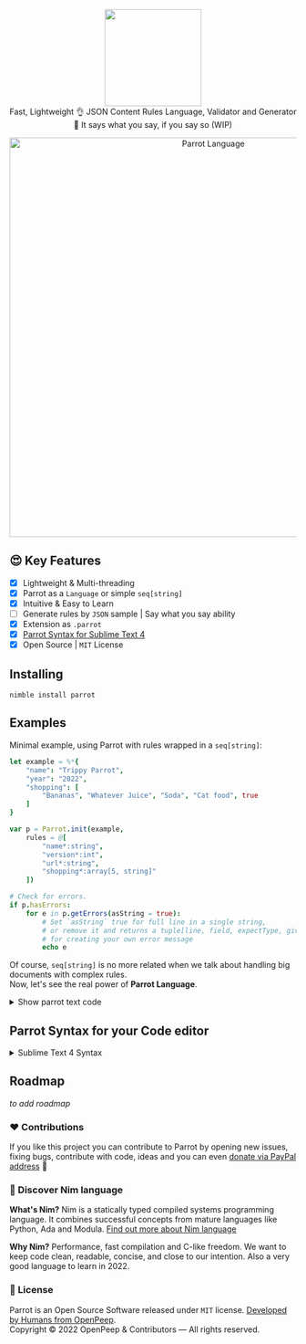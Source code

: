<p align="center">
    <img src="https://raw.githubusercontent.com/openpeep/parrot/main/.github/parrot-logo.png" width="170px"><br>
    Fast, Lightweight 👌 JSON Content Rules Language, Validator and Generator<br>
    🦜 It says what you say, if you say so (WIP)
</p>

<p align="center">
    <img width="700px" alt="Parrot Language" src="https://raw.githubusercontent.com/openpeep/parrot/main/.github/sample.png">
</p>

## 😍 Key Features
- [x] Lightweight & Multi-threading
- [x] Parrot as a `Language` or simple `seq[string]`
- [x] Intuitive & Easy to Learn
- [ ] Generate rules by `JSON` sample | Say what you say ability
- [x] Extension as `.parrot`
- [x] [Parrot Syntax for Sublime Text 4](#parrot-syntax-for-your-code-editor)
- [x] Open Source | `MIT` License

## Installing
```
nimble install parrot
```

## Examples

Minimal example, using Parrot with rules wrapped in a `seq[string]`:

```nim
let example = %*{
    "name": "Trippy Parrot",
    "year": "2022",
    "shopping": [
        "Bananas", "Whatever Juice", "Soda", "Cat food", true
    ]
}

var p = Parrot.init(example,
    rules = @[
        "name*:string",
        "version*:int",
        "url*:string",
        "shopping*:array[5, string]"
    ])

# Check for errors.
if p.hasErrors:
    for e in p.getErrors(asString = true):
        # Set `asString` true for full line in a single string,
        # or remove it and returns a tuple[line, field, expectType, givenType, givenValue: string]
        # for creating your own error message
        echo e

```

Of course, `seq[string]` is no more related when we talk about handling big documents with complex rules.<br>
Now, let's see the real power of **Parrot Language**.

<details>
    <summary>Show parrot text code</summary>

```parrot
profile*: object
    name*: string
    age: int                                # optional
    website: url                            # optional, when filled it has to be a valid URL
    email_address*: email                   # required, validated as EMAIL
    ip_address: ip | 127.0.0.1              # optional, with a defaullt value
    user_currency: currency
    bank_account: iban
    misc: object
        letters: alphabetical
        numbers: numerical
        one_digit: digit
        hobby: uppercase

# Define your rules for friends. Which is a `required` array
# that can contain only objects, 100 maximum
#
# With Parrot abilities you can simply use same ^ pointer
# followed by a previously declared object and done. 
friends*: array[100, object]                # array of 100 objects, maximum
    ^profile                                # Dont Repeat Yourself

posts: array[object]
```

</details>

## Parrot Syntax for your Code editor

<details>
    <summary>Sublime Text 4 Syntax</summary>

```yaml
%YAML 1.2
---
# See http://www.sublimetext.com/docs/syntax.html
file_extensions:
  - parrot
scope: source.parrot
variables:
  ident: '[A-Za-z_][A-Za-z_0-9]*'
contexts:
  main:
    # Strings begin and end with quotes, and use backslashes as an escape
    # character
    - match: '"'
      scope: punctuation.definition.string.begin.parrot
      push: double_quoted_string

    # Comments begin with a '//' and finish at the end of the line
    - match: '#'
      scope: punctuation.definition.comment.parrot
      push: line_comment

    - match: '\|'
      scope: markup.bold keyword.operator.logical

    - match: '\*'
      scope: entity.name.tag

    # Keywords are if, else for and while.
    # Note that blackslashes don't need to be escaped within single quoted
    # strings in YAML. When using single quoted strings, only single quotes
    # need to be escaped: this is done by using two single quotes next to each
    # other.
    - match: '\b(array|bool|float|int|object|null|string)\b'
      scope: keyword.control.parrot

    # to document
    - match: '\b(ascii|base32|base58|base64|bic|btc|currency|date|ean|etherum|hash|hex|hexcolor|hsl)\b'
      scope: markup.italic support.constant

    - match: '\b(iban|isbn|isin|macaddress|magneturi|md5|)\b'
      scope: markup.italic support.constant

    # https://nim-lang.org/docs/strutils.html
    - match: '\b(alphabetical|numerical|digit|lowercase|uppercase|)\b'
      scope: markup.italic support.constant

    - match: '\b(url|email|phone|zipcode|ip)\b'
      scope: markup.italic support.constant

    # Numbers
    - match: '\b(-)?[0-9.]+\b'
      scope: constant.numeric.parrot

    - match: '\b{{ident}}\b'
      scope: punctuation.definition

  double_quoted_string:
    - meta_scope: string.quoted.double.parrot
    - match: '\\.'
      scope: constant.character.escape.parrot
    - match: '"'
      scope: punctuation.definition.string.end.parrot
      pop: true

  line_comment:
    - meta_scope: comment.line.parrot
    - match: $
      pop: true
```

</details>


## Roadmap
_to add roadmap_

### ❤ Contributions
If you like this project you can contribute to Parrot by opening new issues, fixing bugs, contribute with code, ideas and you can even [donate via PayPal address](https://www.paypal.com/donate/?hosted_button_id=RJK3ZTDWPL55C) 🥰

### 👑 Discover Nim language
<strong>What's Nim?</strong> Nim is a statically typed compiled systems programming language. It combines successful concepts from mature languages like Python, Ada and Modula. [Find out more about Nim language](https://nim-lang.org/)

<strong>Why Nim?</strong> Performance, fast compilation and C-like freedom. We want to keep code clean, readable, concise, and close to our intention. Also a very good language to learn in 2022.

### 🎩 License
Parrot is an Open Source Software released under `MIT` license. [Developed by Humans from OpenPeep](https://github.com/openpeep).<br>
Copyright &copy; 2022 OpenPeep & Contributors &mdash; All rights reserved.
